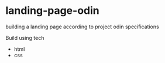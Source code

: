 # landing-page-odin

building a landing page according to project odin specifications

Build using tech

* html
* css
